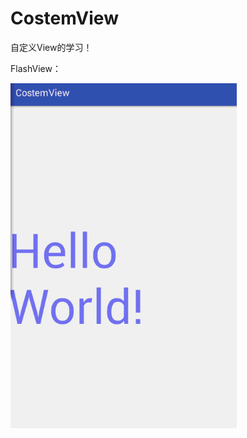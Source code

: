 # CostemView
自定义View的学习！



FlashView：

![image](https://github.com/jakera123/CostemView/blob/master/flashview.gif)
